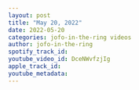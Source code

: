 ```yaml
---
layout: post
title: "May 20, 2022"
date: 2022-05-20
categories: jofo-in-the-ring videos
author: jofo-in-the-ring
spotify_track_id: 
youtube_video_id: DceNWvfzjIg
apple_track_id: 
youtube_metadata: 
---
```

